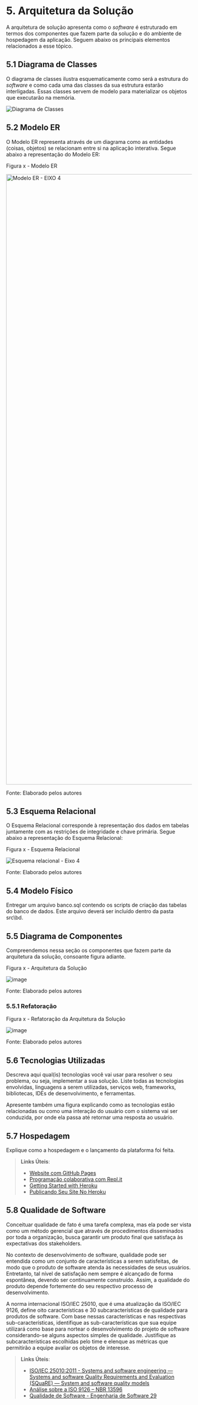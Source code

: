 # 5. Arquitetura da Solução

A arquitetura de solução apresenta como o _software_ é estruturado em termos dos componentes que fazem parte da solução e do ambiente de hospedagem da aplicação. Seguem abaixo os principais elementos relacionados a esse tópico.


## 5.1 Diagrama de Classes
O diagrama de classes ilustra esquematicamente como será a estrutura do _software_ e como cada uma das classes da sua estrutura estarão interligadas. Essas classes servem de modelo para materializar os objetos que executarão na memória.

![Diagrama de Classes](https://user-images.githubusercontent.com/90854853/233436176-036d24b8-bc8a-4554-87c3-25cb6b3f41e5.png)



## 5.2 Modelo ER

O Modelo ER representa através de um diagrama como as entidades (coisas, objetos) se relacionam entre si na aplicação interativa. Segue abaixo a representação do Modelo ER:

Figura x - Modelo ER

<img width="1656" alt="Modelo ER - EIXO 4" src="https://user-images.githubusercontent.com/91228798/233256369-f47fb393-1259-4249-a30a-6affb81dbe47.png">


Fonte: Elaborado pelos autores


## 5.3 Esquema Relacional

O Esquema Relacional corresponde à representação dos dados em tabelas juntamente com as restrições de integridade e chave primária. Segue abaixo a representação do Esquema Relacional:

Figura x - Esquema Relacional

![Esquema relacional - Eixo 4](https://user-images.githubusercontent.com/91228798/233257377-6e697e92-7edc-4068-ae4b-bb11d48db0ef.png)


Fonte: Elaborado pelos autores


## 5.4 Modelo Físico

Entregar um arquivo banco.sql contendo os scripts de criação das tabelas do banco de dados. Este arquivo deverá ser incluído dentro da pasta src\bd.


## 5.5 Diagrama de Componentes

Compreendemos nessa seção os componentes que fazem parte da arquitetura da solução, consoante figura adiante.

Figura x - Arquitetura da Solução

![image](https://user-images.githubusercontent.com/89549220/230423142-2b2ca2c9-ba9b-47f6-a8a9-fd15f492e501.png)

Fonte: Elaborado pelos autores

### 5.5.1 Refatoração

Figura x - Refatoração da Arquitetura da Solução

![image](https://user-images.githubusercontent.com/89549220/230424313-4e0649e9-51a9-4242-828a-cdae1294dc7a.png)

Fonte: Elaborado pelos autores


## 5.6 Tecnologias Utilizadas

Descreva aqui qual(is) tecnologias você vai usar para resolver o seu problema, ou seja, implementar a sua solução. Liste todas as tecnologias envolvidas, linguagens a serem utilizadas, serviços web, frameworks, bibliotecas, IDEs de desenvolvimento, e ferramentas.

Apresente também uma figura explicando como as tecnologias estão relacionadas ou como uma interação do usuário com o sistema vai ser conduzida, por onde ela passa até retornar uma resposta ao usuário.

## 5.7 Hospedagem

Explique como a hospedagem e o lançamento da plataforma foi feita.

> **Links Úteis**:
>
> - [Website com GitHub Pages](https://pages.github.com/)
> - [Programação colaborativa com Repl.it](https://repl.it/)
> - [Getting Started with Heroku](https://devcenter.heroku.com/start)
> - [Publicando Seu Site No Heroku](http://pythonclub.com.br/publicando-seu-hello-world-no-heroku.html)

## 5.8 Qualidade de Software

Conceituar qualidade de fato é uma tarefa complexa, mas ela pode ser vista como um método gerencial que através de procedimentos disseminados por toda a organização, busca garantir um produto final que satisfaça às expectativas dos stakeholders.

No contexto de desenvolvimento de software, qualidade pode ser entendida como um conjunto de características a serem satisfeitas, de modo que o produto de software atenda às necessidades de seus usuários. Entretanto, tal nível de satisfação nem sempre é alcançado de forma espontânea, devendo ser continuamente construído. Assim, a qualidade do produto depende fortemente do seu respectivo processo de desenvolvimento.

A norma internacional ISO/IEC 25010, que é uma atualização da ISO/IEC 9126, define oito características e 30 subcaracterísticas de qualidade para produtos de software.
Com base nessas características e nas respectivas sub-características, identifique as sub-características que sua equipe utilizará como base para nortear o desenvolvimento do projeto de software considerando-se alguns aspectos simples de qualidade. Justifique as subcaracterísticas escolhidas pelo time e elenque as métricas que permitirão a equipe avaliar os objetos de interesse.

> **Links Úteis**:
>
> - [ISO/IEC 25010:2011 - Systems and software engineering — Systems and software Quality Requirements and Evaluation (SQuaRE) — System and software quality models](https://www.iso.org/standard/35733.html/)
> - [Análise sobre a ISO 9126 – NBR 13596](https://www.tiespecialistas.com.br/analise-sobre-iso-9126-nbr-13596/)
> - [Qualidade de Software - Engenharia de Software 29](https://www.devmedia.com.br/qualidade-de-software-engenharia-de-software-29/18209/)
